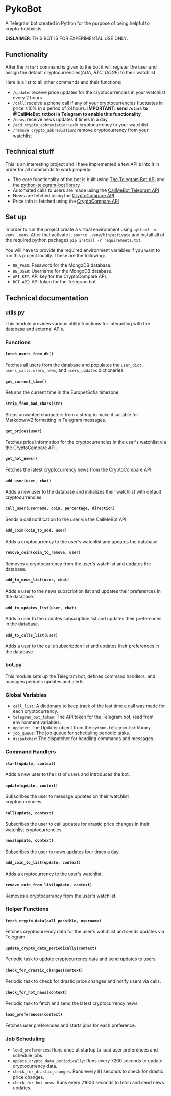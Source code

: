 
# PykoBot

A Telegram bot created in Python for the purpose of being helpful to crypto-hobbyists

**DISLAIMER**: THIS BOT IS FOR EXPERIMENTAL USE ONLY.
## Functionality

After the `/start` command is given to the bot it will register the user and assign the default cryptocurrencies(_ADA_, _BTC_, _DOGE_) to their watchlist

Here is a list to all other commands and their functions:
- `/update`: receive price updates for the cryptocurrencies in your watchlist every 2 hours
- `/call`: receive a phone call if any of your cryptocurrencies fluctuates in price ±10% in a period of 24hours. **IMPORTANT: send `/start` to @CallMeBot_txtbot in Telegram to enable this functionality**
- `/news`: receive news updates 4 times in a day
- `/add crypto_abbreviation`: add cryptocurrency to your watchlist
- `/remove crypto_abbreviation`: remove cryptocurrency from your watchlist

## Technical stuff

This is an interesting project and I have implemented a few API's into it in order for all commands to work properly:
- The core functionality of the bot is built using [The Telegram Bot API](https://core.telegram.org/bots/api) and the [python-telegram-bot library](https://python-telegram-bot.readthedocs.io/en/stable/#)
- Automated calls to users are made using the [CallMeBot Telegram API](https://www.callmebot.com/telegram-call-api/)
- News are fetched using the [CryptoCompare API](https://min-api.cryptocompare.com/)
- Price info is fetched using the [CryptoCompare API](https://min-api.cryptocompare.com/)

## Set up

In order to run the project create a virtual environment using `python3 -m venv .venv`. After that activate it `source .venv/bin/activate` and install all of the required python packages `pip install -r requirements.txt`.

You will have to provide the required environment variables if you want to run this project locally. These are the following:
* `DB_PASS`: Password for the MongoDB database.
* `DB_USER`: Username for the MongoDB database.
* `API_KEY`: API key for the CryptoCompare API.
* `BOT_API`: API token for the Telegram bot.

## Technical documentation

### utils.py
This module provides various utility functions for interacting with the database and external APIs.

### Functions
#### `fetch_users_from_db()`
Fetches all users from the database and populates the `user_dict`, `users_calls`, `users_news`, and `users_updates` dictionaries.

#### `get_current_time()`
Returns the current time in the Europe/Sofia timezone.

#### `strip_from_bad_chars(str)`
Strips unwanted characters from a string to make it suitable for MarkdownV2 formatting in Telegram messages.

#### `get_prices(user)`
Fetches price information for the cryptocurrencies in the user's watchlist via the CryptoCompare API.

#### `get_hot_news()`
Fetches the latest cryptocurrency news from the CryptoCompare API.

#### `add_user(user, chat)`
Adds a new user to the database and initializes their watchlist with default cryptocurrencies.

#### `call_user(username, coin, percentage, direction)`
Sends a call notification to the user via the CallMeBot API.

#### `add_coin(coin_to_add, user)`
Adds a cryptocurrency to the user's watchlist and updates the database.

#### `remove_coin(coin_to_remove, user)`
Removes a cryptocurrency from the user's watchlist and updates the database.

#### `add_to_news_list(user, chat)`
Adds a user to the news subscription list and updates their preferences in the database.

#### `add_to_updates_list(user, chat)`
Adds a user to the updates subscription list and updates their preferences in the database.

#### `add_to_calls_list(user)`
Adds a user to the calls subscription list and updates their preferences in the database.

### bot.py
This module sets up the Telegram bot, defines command handlers, and manages periodic updates and alerts.

### Global Variables
- `call_list`: A dictionary to keep track of the last time a call was made for each cryptocurrency.
- `telegram_bot_token`: The API token for the Telegram bot, read from environment variables.
- `updater`: The Updater object from the `python-telegram-bot` library.
- `job_queue`: The job queue for scheduling periodic tasks.
- `dispatcher`: The dispatcher for handling commands and messages.

### Command Handlers
#### `start(update, context)`
Adds a new user to the list of users and introduces the bot.

#### `update(update, context)`
Subscribes the user to message updates on their watchlist cryptocurrencies.

#### `call(update, context)`
Subscribes the user to call updates for drastic price changes in their watchlist cryptocurrencies.

#### `news(update, context)`
Subscribes the user to news updates four times a day.

#### `add_coin_to_list(update, context)`
Adds a cryptocurrency to the user's watchlist.

#### `remove_coin_from_list(update, context)`
Removes a cryptocurrency from the user's watchlist.

### Helper Functions
#### `fetch_crypto_data(call_possible, username)`
Fetches cryptocurrency data for the user's watchlist and sends updates via Telegram.

#### `update_crypto_data_periodically(context)`
Periodic task to update cryptocurrency data and send updates to users.

#### `check_for_drastic_changes(context)`
Periodic task to check for drastic price changes and notify users via calls.

#### `check_for_hot_news(context)`
Periodic task to fetch and send the latest cryptocurrency news.

#### `load_preferences(context)`
Fetches user preferences and starts jobs for each preference.

### Job Scheduling
- `load_preferences`: Runs once at startup to load user preferences and schedule jobs.
- `update_crypto_data_periodically`: Runs every 7200 seconds to update cryptocurrency data.
- `check_for_drastic_changes`: Runs every 81 seconds to check for drastic price changes.
- `check_for_hot_news`: Runs every 21600 seconds to fetch and send news updates.
